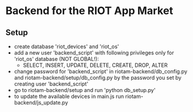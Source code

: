 # Backend for the RIOT App Market

## Setup
* create database 'riot_devices' and 'riot_os'
* add a new user 'backend_script' with following privileges only for 'riot_os' database (NOT GLOBAL!):
    * SELECT, INSERT, UPDATE, DELETE, CREATE, DROP, ALTER
* change password for 'backend_script' in riotam-backend/db_config.py and riotam-backend/setup/db_config.py by the password you set by creating user 'backend_script'
* go to riotam-backend/setup and run 'python db_setup.py'
* to update the available devices in main.js run riotam-backend/js_update.py